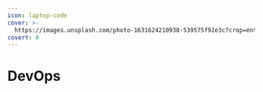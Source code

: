 ```yaml
---
icon: laptop-code
cover: >-
  https://images.unsplash.com/photo-1631624210938-539575f92e3c?crop=entropy&cs=srgb&fm=jpg&ixid=M3wxOTcwMjR8MHwxfHNlYXJjaHw0fHxkZXZvcHN8ZW58MHx8fHwxNzM3NTcwMDEwfDA&ixlib=rb-4.0.3&q=85
coverY: 0
---
```


# DevOps

